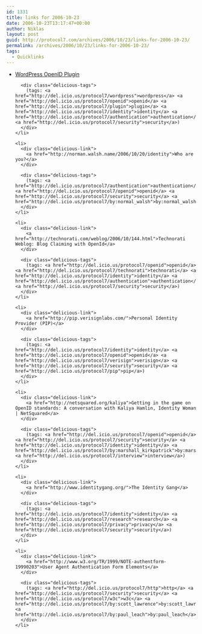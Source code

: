 ```yaml
---
id: 1331
title: links for 2006-10-23
date: 2006-10-23T13:17:47+00:00
author: Niklas
layout: post
guid: http://protocol7.com/archives/2006/10/23/links-for-2006-10-23/
permalink: /archives/2006/10/23/links-for-2006-10-23/
tags:
  - Quicklinks
---
```

<div class='microid-869a2eab87a341265e3f791de21e759891ec9420'>
  <ul class="delicious">
    <li>
      <div class="delicious-link">
        <a href="http://blog.verselogic.net/projects/wordpress/wordpress-openid-plugin/">WordPress OpenID Plugin</a>
      </div>
      
      <div class="delicious-tags">
        (tags: <a href="http://del.icio.us/protocol7/wordpress">wordpress</a> <a href="http://del.icio.us/protocol7/openid">openid</a> <a href="http://del.icio.us/protocol7/plugin">plugin</a> <a href="http://del.icio.us/protocol7/identity">identity</a> <a href="http://del.icio.us/protocol7/authentication">authentication</a> <a href="http://del.icio.us/protocol7/security">security</a>)
      </div>
    </li>
    
    <li>
      <div class="delicious-link">
        <a href="http://norman.walsh.name/2006/10/20/identity">Who are you?</a>
      </div>
      
      <div class="delicious-tags">
        (tags: <a href="http://del.icio.us/protocol7/authentication">authentication</a> <a href="http://del.icio.us/protocol7/openid">openid</a> <a href="http://del.icio.us/protocol7/security">security</a> <a href="http://del.icio.us/protocol7/by:normal_walsh">by:normal_walsh</a>)
      </div>
    </li>
    
    <li>
      <div class="delicious-link">
        <a href="http://technorati.com/weblog/2006/10/144.html">Technorati Weblog: Blog Claiming with OpenId</a>
      </div>
      
      <div class="delicious-tags">
        (tags: <a href="http://del.icio.us/protocol7/openid">openid</a> <a href="http://del.icio.us/protocol7/technorati">technorati</a> <a href="http://del.icio.us/protocol7/identity">identity</a> <a href="http://del.icio.us/protocol7/authentication">authentication</a> <a href="http://del.icio.us/protocol7/security">security</a>)
      </div>
    </li>
    
    <li>
      <div class="delicious-link">
        <a href="http://pip.verisignlabs.com/">Personal Identity Provider (PIP)</a>
      </div>
      
      <div class="delicious-tags">
        (tags: <a href="http://del.icio.us/protocol7/identity">identity</a> <a href="http://del.icio.us/protocol7/openid">openid</a> <a href="http://del.icio.us/protocol7/verisign">verisign</a> <a href="http://del.icio.us/protocol7/security">security</a> <a href="http://del.icio.us/protocol7/pip">pip</a>)
      </div>
    </li>
    
    <li>
      <div class="delicious-link">
        <a href="http://netsquared.org/kaliya">Getting in the game on OpenID standards: A conversation with Kaliya Hamlin, Identity Woman | NetSquared</a>
      </div>
      
      <div class="delicious-tags">
        (tags: <a href="http://del.icio.us/protocol7/openid">openid</a> <a href="http://del.icio.us/protocol7/security">security</a> <a href="http://del.icio.us/protocol7/identity">identity</a> <a href="http://del.icio.us/protocol7/by:marshall_kirkpatrick">by:marshall_kirkpatrick</a> <a href="http://del.icio.us/protocol7/interview">interview</a>)
      </div>
    </li>
    
    <li>
      <div class="delicious-link">
        <a href="http://www.identitygang.org/">The Identity Gang</a>
      </div>
      
      <div class="delicious-tags">
        (tags: <a href="http://del.icio.us/protocol7/identity">identity</a> <a href="http://del.icio.us/protocol7/research">research</a> <a href="http://del.icio.us/protocol7/privacy">privacy</a> <a href="http://del.icio.us/protocol7/security">security</a>)
      </div>
    </li>
    
    <li>
      <div class="delicious-link">
        <a href="http://www.w3.org/TR/1999/NOTE-authentform-19990203">User Agent Authentication Form Elements</a>
      </div>
      
      <div class="delicious-tags">
        (tags: <a href="http://del.icio.us/protocol7/http">http</a> <a href="http://del.icio.us/protocol7/security">security</a> <a href="http://del.icio.us/protocol7/w3c">w3c</a> <a href="http://del.icio.us/protocol7/by:scott_lawrence">by:scott_lawrence</a> <a href="http://del.icio.us/protocol7/by:paul_leach">by:paul_leach</a>)
      </div>
    </li>
  </ul>
</div>